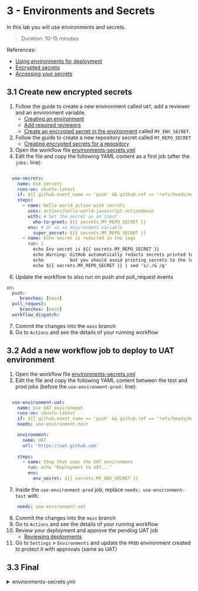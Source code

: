 # 3 - Environments and Secrets
In this lab you will use environments and secrets.
> Duration: 10-15 minutes

References:
- [Using environments for deployment](https://docs.github.com/en/actions/deployment/targeting-different-environments/using-environments-for-deployment)
- [Encrypted secrets](https://docs.github.com/en/actions/security-guides/encrypted-secrets)
- [Accessing your secrets](https://docs.github.com/en/actions/security-guides/encrypted-secrets#accessing-your-secrets)

## 3.1 Create new encrypted secrets

1. Follow the guide to create a new environment called `UAT`, add a reviewer and an environment variable.
    - [Creating an environment](https://docs.github.com/en/actions/deployment/targeting-different-environments/using-environments-for-deployment#creating-an-environment)
    - [Add required reviewers](https://docs.github.com/en/actions/deployment/targeting-different-environments/using-environments-for-deployment#required-reviewers)
    - [Create an encrypted secret in the environment](https://docs.github.com/en/actions/security-guides/encrypted-secrets#creating-encrypted-secrets-for-an-environment) called `MY_ENV_SECRET`.
2. Follow the guide to create a new repository secret called `MY_REPO_SECRET`
    - [Creating encrypted secrets for a repository](https://docs.github.com/en/actions/security-guides/encrypted-secrets#creating-encrypted-secrets-for-a-repository)
4. Open the workflow file [environments-secrets.yml](/.github/workflows/environments-secrets.yml)
5. Edit the file and copy the following YAML content as a first job (after the `jobs:` line):
```YAML

  use-secrets:
    name: Use secrets
    runs-on: ubuntu-latest
    if: ${{ github.event_name == 'push' && github.ref == 'refs/heads/main' }}
    steps:
      - name: Hello world action with secrets
        uses: actions/hello-world-javascript-action@main
        with: # Set the secret as an input
          who-to-greet: ${{ secrets.MY_REPO_SECRET }}
        env: # Or as an environment variable
          super_secret: ${{ secrets.MY_REPO_SECRET }}
      - name: Echo secret is redacted in the logs
        run: |
          echo Env secret is ${{ secrets.MY_REPO_SECRET }}
          echo Warning: GitHub automatically redacts secrets printed to the log, 
          echo          but you should avoid printing secrets to the log intentionally.
          echo ${{ secrets.MY_REPO_SECRET }} | sed 's/./& /g'
```
6. Update the workflow to also run on push and pull_request events
```YAML
on:
  push:
     branches: [main]
  pull_request:
     branches: [main]
  workflow_dispatch:    
```
7. Commit the changes into the `main` branch
8. Go to `Actions` and see the details of your running workflow


## 3.2 Add a new workflow job to deploy to UAT environment

1. Open the workflow file [environments-secrets.yml](/.github/workflows/environments-secrets.yml)
2. Edit the file and copy the following YAML content between the test and prod jobs (before the `use-environment-prod:` line):
```YAML

  use-environment-uat:
    name: Use UAT environment
    runs-on: ubuntu-latest
    if: ${{ github.event_name == 'push' && github.ref == 'refs/heads/main' }}
    needs: use-environment-test

    environment:
      name: UAT
      url: 'https://uat.github.com'
    
    steps:
      - name: Step that uses the UAT environment
        run: echo "Deployment to UAT..."
        env: 
          env_secret: ${{ secrets.MY_ENV_SECRET }}

```
7. Inside the `use-environment-prod` job, replace `needs: use-environment-test` with:
```YAML
    needs: use-environment-uat
```
8. Commit the changes into the `main` branch
9. Go to `Actions` and see the details of your running workflow
10. Review your deployment and approve the pending UAT job
    - [Reviewing deployments](https://docs.github.com/en/actions/managing-workflow-runs/reviewing-deployments)
11. Go to `Settings` > `Environments` and update the `PROD` environment created to protect it with approvals (same as UAT)

## 3.3 Final
<details>
  <summary>environments-secrets.yml</summary>
  
```YAML
name: 03-1. Environments and Secrets

on:
  push:
     branches: [main]
  pull_request:
     branches: [main]
  workflow_dispatch:    
      
# Limit the permissions of the GITHUB_TOKEN
permissions:
  contents: read
  actions: read
  deployments: read

env:
  PROD_URL: 'https://github.com'
  DOCS_URL: 'https://docs.github.com'
  DEV_URL:  'https://docs.github.com/en/developers'

jobs:
  use-secrets:
    name: Use secrets
    runs-on: ubuntu-latest
    if: ${{ github.event_name == 'push' && github.ref == 'refs/heads/main' }}
    steps:
      - name: Hello world action with secrets
        uses: actions/hello-world-javascript-action@main
        with: # Set the secret as an input
          who-to-greet: ${{ secrets.MY_REPO_SECRET }}
        env: # Or as an environment variable
          super_secret: ${{ secrets.MY_REPO_SECRET }}
      - name: Echo secret is redacted in the logs
        run: |
          echo Env secret is ${{ secrets.MY_REPO_SECRET }}
          echo Warning: GitHub automatically redacts secrets printed to the log, 
          echo          but you should avoid printing secrets to the log intentionally.
          echo ${{ secrets.MY_REPO_SECRET }} | sed 's/./& /g'
    
  use-environment-dev:
    name: Use DEV environment
    runs-on: ubuntu-latest
    # Use conditionals to control whether the job is triggered or skipped
    # if: ${{ github.event_name == 'pull_request' }}
    
    # An environment can be specified per job
    # If the environment cannot be found, it will be created
    environment:
      name: DEV
      url: ${{ env.DEV_URL }}
    
    steps:
      - run: echo "Run id = ${{ github.run_id }}"

      - name: Checkout
        uses: actions/checkout@v4

      - name: Step that uses the DEV environment
        run: echo "Deployment to ${{ env.URL1 }}..."

      - name: Echo env secret is redacted in the logs
        run: |
          echo Env secret is ${{ secrets.MY_ENV_SECRET }}
          echo ${{ secrets.MY_ENV_SECRET }} | sed 's/./& /g'

  use-environment-test:
    name: Use TEST environment
    runs-on: ubuntu-latest
    #if: ${{ github.event_name == 'push' && github.ref == 'refs/heads/main' }}
    needs: use-environment-dev

    environment:
      name: TEST
      url: ${{ env.DOCS_URL }}
    
    steps:
      - name: Checkout
        uses: actions/checkout@v4

      - name: Step that uses the TEST environment
        run: echo "Deployment to ${{ env.DOCS_URL }}..."
      
      # Secrets are redacted in the logs
      - name: Echo secrets are redacted in the logs
        run: |
          echo Repo secret is ${{ secrets.MY_REPO_SECRET }}
          echo Org secret is ${{ secrets.MY_ORG_SECRET }}
          echo Env secret is not accessible ${{ secrets.MY_ENV_SECRET }}

  use-environment-uat:
    name: Use UAT environment
    runs-on: ubuntu-latest
    if: ${{ github.event_name == 'push' && github.ref == 'refs/heads/main' }}
    needs: use-environment-test

    environment:
      name: UAT
      url: 'https://uat.github.com'
    
    steps:
      - name: Step that uses the UAT environment
        run: echo "Deployment to UAT..."
        env: 
          env_secret: ${{ secrets.MY_ENV_SECRET }}

  use-environment-prod:
    name: Use PROD environment
    runs-on: ubuntu-latest
    #if: ${{ github.event_name == 'push' && github.ref == 'refs/heads/main' }}
    
    needs: use-environment-uat

    environment:
      name: PROD
      url: ${{ env.PROD_URL }}
    
    steps:
      - name: Checkout
        uses: actions/checkout@v4

      - name: Step that uses the PROD environment
        run: echo "Deployment to ${{ env.PROD_URL }}..."
```
</details>
